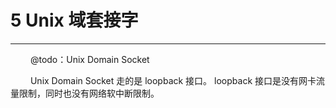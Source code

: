 # 5 Unix 域套接字
***

&emsp;&emsp;
@todo：Unix Domain Socket

&emsp;&emsp;
Unix Domain Socket 走的是 loopback 接口。
loopback 接口是没有网卡流量限制，同时也没有网络软中断限制。
